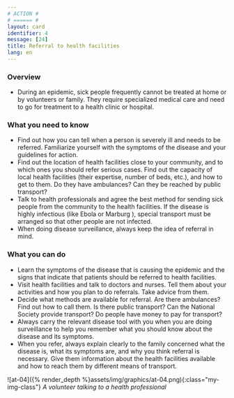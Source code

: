 ```yaml
---
# ACTION #
# ====== #
layout: card
identifier: 4
message: [24]
title: Referral to health facilities
lang: en
---
```


### Overview

- During an epidemic, sick people frequently cannot be treated at home or by volunteers or family. They require specialized medical care and need to go for treatment to a health clinic or hospital.

### What you need to know

- Find out how you can tell when a person is severely ill and needs to be referred. Familiarize yourself with the symptoms of the disease and your guidelines for action.
- Find out the location of health facilities close to your community, and to which ones you should refer serious cases. Find out the capacity of local health facilities (their expertise, number of beds, etc.), and how to get to them. Do they have ambulances? Can they be reached by public transport?
- Talk to health professionals and agree the best method for sending sick people from the community to the health facilities. If the disease is highly infectious (like Ebola <a class="crosslink" href="{% render_depth %}{% render_link disease|17 %}"><i class="fas fa-external-link-alt" aria-hidden="true"></i></a> or Marburg <a class="crosslink" href="{% render_depth %}{% render_link disease|19 %}"><i class="fas fa-external-link-alt" aria-hidden="true"></i></a>), special transport must be arranged so that other people are not infected.
- When doing disease surveillance, always keep the idea of referral in mind.

### What you can do

- Learn the symptoms of the disease that is causing the epidemic and the signs that indicate that patients should be referred to health facilities.
-	Visit health facilities and talk to doctors and nurses. Tell them about your activities and how you plan to do referrals. Take advice from them.
-	Decide what methods are available for referral. Are there ambulances? Find out how to call them. Is there public transport? Can the National Society provide transport? Do people have money to pay for transport?
-	Always carry the relevant disease tool with you when you are doing surveillance to help you remember what you should know about the disease and its symptoms.
-	When you refer, always explain clearly to the family concerned what the disease is, what its symptoms are, and why you think referral is necessary. Give them information about the health facilities available and how to reach them by different means of transport.

![at-04]({% render_depth %}assets/img/graphics/at-04.png){:class="my-img-class"}
*A volunteer talking to a health professional*
